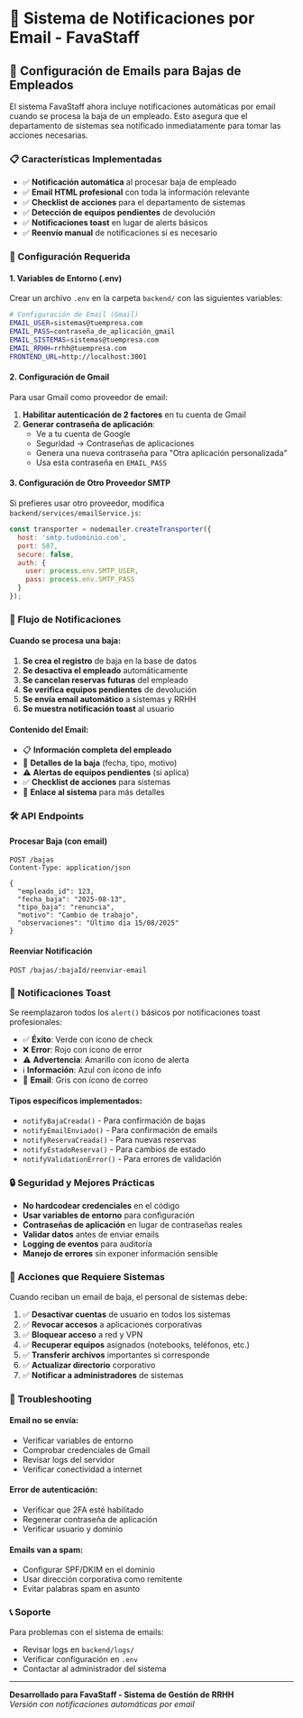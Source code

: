 # 📧 Sistema de Notificaciones por Email - FavaStaff

## 🚀 Configuración de Emails para Bajas de Empleados

El sistema FavaStaff ahora incluye notificaciones automáticas por email cuando se procesa la baja de un empleado. Esto asegura que el departamento de sistemas sea notificado inmediatamente para tomar las acciones necesarias.

### 📋 Características Implementadas

- ✅ **Notificación automática** al procesar baja de empleado
- ✅ **Email HTML profesional** con toda la información relevante
- ✅ **Checklist de acciones** para el departamento de sistemas
- ✅ **Detección de equipos pendientes** de devolución
- ✅ **Notificaciones toast** en lugar de alerts básicos
- ✅ **Reenvío manual** de notificaciones si es necesario

### 🔧 Configuración Requerida

#### 1. Variables de Entorno (.env)

Crear un archivo `.env` en la carpeta `backend/` con las siguientes variables:

```bash
# Configuración de Email (Gmail)
EMAIL_USER=sistemas@tuempresa.com
EMAIL_PASS=contraseña_de_aplicación_gmail
EMAIL_SISTEMAS=sistemas@tuempresa.com
EMAIL_RRHH=rrhh@tuempresa.com
FRONTEND_URL=http://localhost:3001
```

#### 2. Configuración de Gmail

Para usar Gmail como proveedor de email:

1. **Habilitar autenticación de 2 factores** en tu cuenta de Gmail
2. **Generar contraseña de aplicación**:
   - Ve a tu cuenta de Google
   - Seguridad → Contraseñas de aplicaciones
   - Genera una nueva contraseña para "Otra aplicación personalizada"
   - Usa esta contraseña en `EMAIL_PASS`

#### 3. Configuración de Otro Proveedor SMTP

Si prefieres usar otro proveedor, modifica `backend/services/emailService.js`:

```javascript
const transporter = nodemailer.createTransporter({
  host: 'smtp.tudominio.com',
  port: 587,
  secure: false,
  auth: {
    user: process.env.SMTP_USER,
    pass: process.env.SMTP_PASS
  }
});
```

### 📧 Flujo de Notificaciones

#### Cuando se procesa una baja:

1. **Se crea el registro** de baja en la base de datos
2. **Se desactiva el empleado** automáticamente
3. **Se cancelan reservas futuras** del empleado
4. **Se verifica equipos pendientes** de devolución
5. **Se envía email automático** a sistemas y RRHH
6. **Se muestra notificación toast** al usuario

#### Contenido del Email:

- 📋 **Información completa del empleado**
- 📅 **Detalles de la baja** (fecha, tipo, motivo)
- ⚠️ **Alertas de equipos pendientes** (si aplica)
- ✅ **Checklist de acciones** para sistemas
- 🔗 **Enlace al sistema** para más detalles

### 🛠️ API Endpoints

#### Procesar Baja (con email)
```
POST /bajas
Content-Type: application/json

{
  "empleado_id": 123,
  "fecha_baja": "2025-08-13",
  "tipo_baja": "renuncia",
  "motivo": "Cambio de trabajo",
  "observaciones": "Último día 15/08/2025"
}
```

#### Reenviar Notificación
```
POST /bajas/:bajaId/reenviar-email
```

### 🎨 Notificaciones Toast

Se reemplazaron todos los `alert()` básicos por notificaciones toast profesionales:

- ✅ **Éxito**: Verde con ícono de check
- ❌ **Error**: Rojo con ícono de error
- ⚠️ **Advertencia**: Amarillo con ícono de alerta
- ℹ️ **Información**: Azul con ícono de info
- 📧 **Email**: Gris con ícono de correo

#### Tipos específicos implementados:
- `notifyBajaCreada()` - Para confirmación de bajas
- `notifyEmailEnviado()` - Para confirmación de emails
- `notifyReservaCreada()` - Para nuevas reservas
- `notifyEstadoReserva()` - Para cambios de estado
- `notifyValidationError()` - Para errores de validación

### 🔒 Seguridad y Mejores Prácticas

- **No hardcodear credenciales** en el código
- **Usar variables de entorno** para configuración
- **Contraseñas de aplicación** en lugar de contraseñas reales
- **Validar datos** antes de enviar emails
- **Logging de eventos** para auditoría
- **Manejo de errores** sin exponer información sensible

### 🚨 Acciones que Requiere Sistemas

Cuando reciban un email de baja, el personal de sistemas debe:

1. ✅ **Desactivar cuentas** de usuario en todos los sistemas
2. ✅ **Revocar accesos** a aplicaciones corporativas
3. ✅ **Bloquear acceso** a red y VPN
4. ✅ **Recuperar equipos** asignados (notebooks, teléfonos, etc.)
5. ✅ **Transferir archivos** importantes si corresponde
6. ✅ **Actualizar directorio** corporativo
7. ✅ **Notificar a administradores** de sistemas

### 🔧 Troubleshooting

#### Email no se envía:
- Verificar variables de entorno
- Comprobar credenciales de Gmail
- Revisar logs del servidor
- Verificar conectividad a internet

#### Error de autenticación:
- Verificar que 2FA esté habilitado
- Regenerar contraseña de aplicación
- Verificar usuario y dominio

#### Emails van a spam:
- Configurar SPF/DKIM en el dominio
- Usar dirección corporativa como remitente
- Evitar palabras spam en asunto

### 📞 Soporte

Para problemas con el sistema de emails:
- Revisar logs en `backend/logs/`
- Verificar configuración en `.env`
- Contactar al administrador del sistema

---

**Desarrollado para FavaStaff - Sistema de Gestión de RRHH**  
*Versión con notificaciones automáticas por email*

